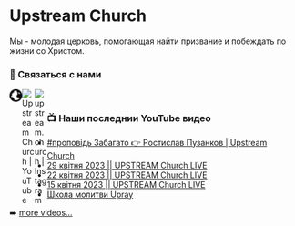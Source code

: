 # Upstream Church

Мы - молодая церковь, помогающая найти призвание и побеждать по жизни со Христом.

### 👥 Связаться с нами

[<img align="left" alt="upstream.life" width="22px" src="https://raw.githubusercontent.com/iconic/open-iconic/master/svg/globe.svg" />][website]
[<img align="left" alt="UpstreamChurch | YouTube" width="22px" src="https://cdn.jsdelivr.net/npm/simple-icons@v3/icons/youtube.svg" />][youtube]
[<img align="left" alt="upstream.church | Instagram" width="22px" src="https://cdn.jsdelivr.net/npm/simple-icons@v3/icons/instagram.svg" />][instagram]

<br />

### 📺 Наши последнии YouTube видео
<!-- YOUTUBE:START -->
- [#проповідь Забагато 👉 Ростислав Пузанков | Upstream Church](https://www.youtube.com/watch?v=0Jr_qTzH0sU)
- [29 квітня 2023 || UPSTREAM Church LIVE](https://www.youtube.com/watch?v=nf09rX1MO88)
- [22 квітня 2023 || UPSTREAM Church LIVE](https://www.youtube.com/watch?v=YidRUkChbJc)
- [15 квітня 2023 || UPSTREAM Church LIVE](https://www.youtube.com/watch?v=rkvhe0VTUTo)
- [Школа молитви Upray](https://www.youtube.com/watch?v=pupdlvI4EAM)
<!-- YOUTUBE:END -->

➡️ [more videos...](https://youtube.com/UpstreamChurch)

[website]: https://upstream.life/
[youtube]: https://youtube.com/UpstreamChurch
[instagram]: https://www.instagram.com/upstream.church
